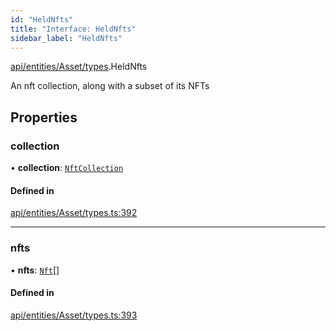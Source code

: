```yaml
---
id: "HeldNfts"
title: "Interface: HeldNfts"
sidebar_label: "HeldNfts"
---
```


[api/entities/Asset/types](../../../../../../modules/API/Entities/Asset/Types/Types.md).HeldNfts

An nft collection, along with a subset of its NFTs

## Properties

### collection

• **collection**: [`NftCollection`](../../../../../../classes/API/Entities/Asset/NonFungible/NftCollection/NftCollection.md)

#### Defined in

[api/entities/Asset/types.ts:392](https://github.com/PolymeshAssociation/polymesh-sdk/blob/49a0066c3/src/api/entities/Asset/types.ts#L392)

___

### nfts

• **nfts**: [`Nft`](../../../../../../classes/API/Entities/Asset/NonFungible/Nft/Nft.md)[]

#### Defined in

[api/entities/Asset/types.ts:393](https://github.com/PolymeshAssociation/polymesh-sdk/blob/49a0066c3/src/api/entities/Asset/types.ts#L393)
